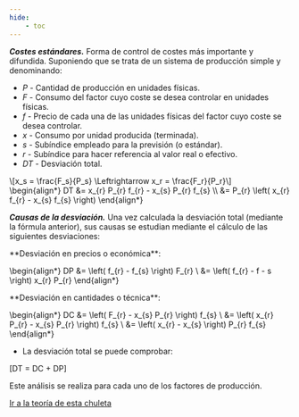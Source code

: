 ```yaml
---
hide:
    - toc
---
```

***Costes estándares.*** Forma de control de costes más importante y difundida. Suponiendo que se trata de un sistema de producción simple y denominando:

- $P$ - Cantidad de producción en unidades físicas.
- $F$ - Consumo del factor cuyo coste se desea controlar en unidades físicas.
- $f$ - Precio de cada una de las unidades físicas del factor cuyo coste se desea controlar.
- $x$ - Consumo por unidad producida (terminada).
- $s$ - Subíndice empleado para la previsión (o estándar).
- $r$ - Subíndice para hacer referencia al valor real o efectivo.
- $DT$ - Desviación total.


<div class="grid" markdown>
<div markdown>
\[x_s = \frac{F_s}{P_s} \Leftrightarrow x_r = \frac{F_r}{P_r}\]
</div>
<div markdown>
\begin{align*}
DT &= x_{r} P_{r} f_{r} - x_{s} P_{r} f_{s} \\
&= P_{r} \left( x_{r} f_{r} - x_{s} f_{s} \right)
\end{align*}
</div>
</div>

***Causas de la desviación.*** Una vez calculada la desviación total (mediante la fórmula anterior), sus causas se estudian mediante el cálculo de las siguientes desviaciones:

<div class="grid" markdown>
<div markdown>
**Desviación en precios o económica**:

\begin{align*}
DP &= \left( f_{r} - f_{s} \right) F_{r} \\
&= \left( f_{r} - f - s \right) x_{r} P_{r}
\end{align*}
</div>
<div markdown>
**Desviación en cantidades o técnica**:

\begin{align*}
DC &= \left( F_{r} - x_{s} P_{r} \right) f_{s} \\
&= \left( x_{r} P_{r} - x_{s} P_{r} \right) f_{s} \\
&= \left( x_{r} - x_{s} \right) P_{r} f_{s}
\end{align*}
</div>
</div>

- La desviación total se puede comprobar:

\[DT = DC + DP\]

Este análisis se realiza para cada uno de los factores de producción.

[Ir a la teoría de esta chuleta](../tema_09.md#costes_estandares)
